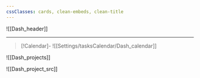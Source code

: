 ```yaml
---
cssClasses: cards, clean-embeds, clean-title
---
```



![[Dash_header]]

---
>[!Calendar]- 
> ![[Settings/tasksCalendar/Dash_calendar]]

![[Dash_projects]]

![[Dash_project_src]]



